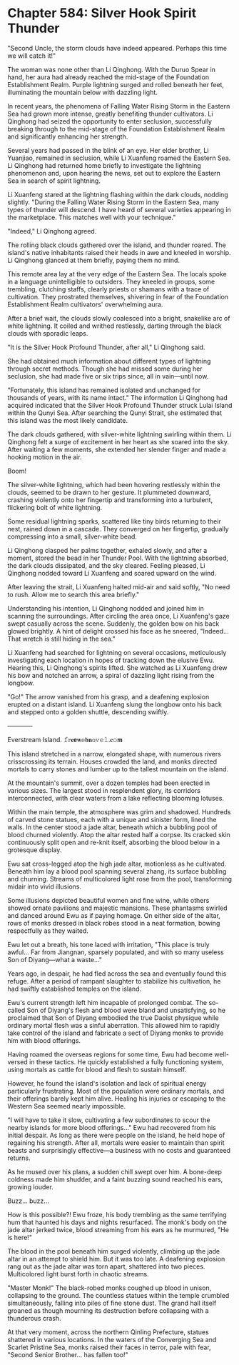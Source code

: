 # Chapter 584: Silver Hook Spirit Thunder

"Second Uncle, the storm clouds have indeed appeared. Perhaps this time we will catch it!"

The woman was none other than Li Qinghong. With the Duruo Spear in hand, her aura had already reached the mid-stage of the Foundation Establishment Realm. Purple lightning surged and rolled beneath her feet, illuminating the mountain below with dazzling light.

In recent years, the phenomena of Falling Water Rising Storm in the Eastern Sea had grown more intense, greatly benefiting thunder cultivators. Li Qinghong had seized the opportunity to enter seclusion, successfully breaking through to the mid-stage of the Foundation Establishment Realm and significantly enhancing her strength.

Several years had passed in the blink of an eye. Her elder brother, Li Yuanjiao, remained in seclusion, while Li Xuanfeng roamed the Eastern Sea. Li Qinghong had returned home briefly to investigate the lightning phenomenon and, upon hearing the news, set out to explore the Eastern Sea in search of spirit lightning.

Li Xuanfeng stared at the lightning flashing within the dark clouds, nodding slightly. "During the Falling Water Rising Storm in the Eastern Sea, many types of thunder will descend. I have heard of several varieties appearing in the marketplace. This matches well with your technique."

"Indeed," Li Qinghong agreed.

The rolling black clouds gathered over the island, and thunder roared. The island's native inhabitants raised their heads in awe and kneeled in worship. Li Qinghong glanced at them briefly, paying them no mind.

This remote area lay at the very edge of the Eastern Sea. The locals spoke in a language unintelligible to outsiders. They kneeled in groups, some trembling, clutching staffs, clearly priests or shamans with a trace of cultivation. They prostrated themselves, shivering in fear of the Foundation Establishment Realm cultivators' overwhelming aura.

After a brief wait, the clouds slowly coalesced into a bright, snakelike arc of white lightning. It coiled and writhed restlessly, darting through the black clouds with sporadic leaps.

"It is the Silver Hook Profound Thunder, after all," Li Qinghong said.

She had obtained much information about different types of lightning through secret methods. Though she had missed some during her seclusion, she had made five or six trips since, all in vain—until now.

"Fortunately, this island has remained isolated and unchanged for thousands of years, with its name intact." The information Li Qinghong had acquired indicated that the Silver Hook Profound Thunder struck Lulai Island within the Qunyi Sea. After searching the Qunyi Strait, she estimated that this island was the most likely candidate.

The dark clouds gathered, with silver-white lightning swirling within them. Li Qinghong felt a surge of excitement in her heart as she soared into the sky. After waiting a few moments, she extended her slender finger and made a hooking motion in the air.

Boom!

The silver-white lightning, which had been hovering restlessly within the clouds, seemed to be drawn to her gesture. It plummeted downward, crashing violently onto her fingertip and transforming into a turbulent, flickering bolt of white lightning.

Some residual lightning sparks, scattered like tiny birds returning to their nest, rained down in a cascade. They converged on her fingertip, gradually compressing into a small, silver-white bead.

Li Qinghong clasped her palms together, exhaled slowly, and after a moment, stored the bead in her Thunder Pool. With the lightning absorbed, the dark clouds dissipated, and the sky cleared. Feeling pleased, Li Qinghong nodded toward Li Xuanfeng and soared upward on the wind.

After leaving the strait, Li Xuanfeng halted mid-air and said softly, "No need to rush. Allow me to search this area briefly."

Understanding his intention, Li Qinghong nodded and joined him in scanning the surroundings. After circling the area once, Li Xuanfeng's gaze swept casually across the scene. Suddenly, the golden bow on his back glowed brightly. A hint of delight crossed his face as he sneered, "Indeed... That wretch is still hiding in the sea."

Li Xuanfeng had searched for lightning on several occasions, meticulously investigating each location in hopes of tracking down the elusive Ewu. Hearing this, Li Qinghong's spirits lifted. She watched as Li Xuanfeng drew his bow and notched an arrow, a spiral of dazzling light rising from the longbow.

"Go!" The arrow vanished from his grasp, and a deafening explosion erupted on a distant island. Li Xuanfeng slung the longbow onto his back and stepped onto a golden shuttle, descending swiftly.

————

Everstream Island.
𝚏𝕣𝐞𝗲𝐰𝕖𝐛𝐧𝕠𝕧𝚎𝚕.𝐜𝚘𝗺

This island stretched in a narrow, elongated shape, with numerous rivers crisscrossing its terrain. Houses crowded the land, and monks directed mortals to carry stones and lumber up to the tallest mountain on the island.

At the mountain's summit, over a dozen temples had been erected in various sizes. The largest stood in resplendent glory, its corridors interconnected, with clear waters from a lake reflecting blooming lotuses.

Within the main temple, the atmosphere was grim and shadowed. Hundreds of carved stone statues, each with a unique and sinister form, lined the walls. In the center stood a jade altar, beneath which a bubbling pool of blood churned violently. Atop the altar rested half a corpse. Its cracked skin continuously split open and re-knit itself, absorbing the blood below in a grotesque display.

Ewu sat cross-legged atop the high jade altar, motionless as he cultivated. Beneath him lay a blood pool spanning several zhang, its surface bubbling and churning. Streams of multicolored light rose from the pool, transforming midair into vivid illusions.

Some illusions depicted beautiful women and fine wine, while others showed ornate pavilions and majestic mansions. These phantasms swirled and danced around Ewu as if paying homage. On either side of the altar, rows of monks dressed in black robes stood in a neat formation, bowing respectfully as they waited.

Ewu let out a breath, his tone laced with irritation, "This place is truly awful... Far from Jiangnan, sparsely populated, and with so many useless Son of Diyang—what a waste..."

Years ago, in despair, he had fled across the sea and eventually found this refuge. After a period of rampant slaughter to stabilize his cultivation, he had swiftly established temples on the island.

Ewu's current strength left him incapable of prolonged combat. The so-called Son of Diyang's flesh and blood were bland and unsatisfying, so he proclaimed that Son of Diyang embodied the true Daoist physique while ordinary mortal flesh was a sinful aberration. This allowed him to rapidly take control of the island and fabricate a sect of Diyang monks to provide him with blood offerings.

Having roamed the overseas regions for some time, Ewu had become well-versed in these tactics. He quickly established a fully functioning system, using mortals as cattle for blood and flesh to sustain himself.

However, he found the island's isolation and lack of spiritual energy particularly frustrating. Most of the population were ordinary mortals, and their offerings barely kept him alive. Healing his injuries or escaping to the Western Sea seemed nearly impossible.

"I will have to take it slow, cultivating a few subordinates to scour the nearby islands for more blood offerings..." Ewu had recovered from his initial despair. As long as there were people on the island, he held hope of regaining his strength. After all, mortals were easier to maintain than spirit beasts and surprisingly effective—a business with no costs and guaranteed returns.

As he mused over his plans, a sudden chill swept over him. A bone-deep coldness made him shudder, and a faint buzzing sound reached his ears, growing louder.

Buzz... buzz...

How is this possible?! Ewu froze, his body trembling as the same terrifying hum that haunted his days and nights resurfaced. The monk's body on the jade altar jerked twice, blood streaming from his ears as he murmured, "He is here!"

The blood in the pool beneath him surged violently, climbing up the jade altar in an attempt to shield him. But it was too late. A deafening explosion rang out as the jade altar was torn apart, shattered into two pieces. Multicolored light burst forth in chaotic streams.

"Master Monk!" The black-robed monks coughed up blood in unison, collapsing to the ground. The countless statues within the temple crumbled simultaneously, falling into piles of fine stone dust. The grand hall itself groaned as though mourning its destruction before collapsing with a thunderous crash.

At that very moment, across the northern Qinling Prefecture, statues shattered in various locations. In the waters of the Converging Sea and Scarlet Pristine Sea, monks raised their faces in terror, pale with fear, "Second Senior Brother... has fallen too!"
